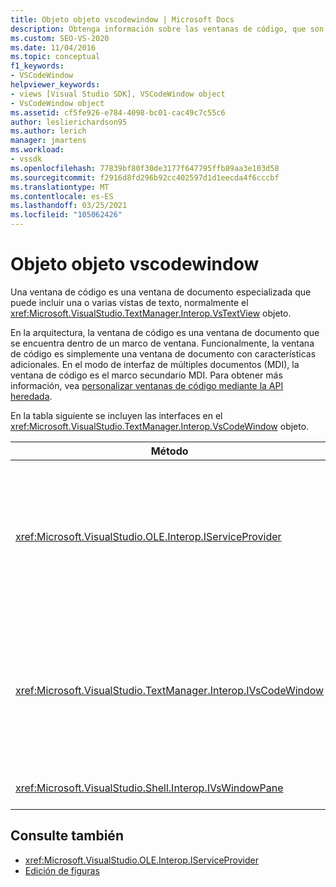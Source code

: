 ```yaml
---
title: Objeto objeto vscodewindow | Microsoft Docs
description: Obtenga información sobre las ventanas de código, que son ventanas de documento especializadas que pueden incluir una o varias vistas de texto, normalmente el objeto objeto VsTextView.
ms.custom: SEO-VS-2020
ms.date: 11/04/2016
ms.topic: conceptual
f1_keywords:
- VSCodeWindow
helpviewer_keywords:
- views [Visual Studio SDK], VSCodeWindow object
- VsCodeWindow object
ms.assetid: cf5fe926-e784-4098-bc01-cac49c7c55c6
author: leslierichardson95
ms.author: lerich
manager: jmartens
ms.workload:
- vssdk
ms.openlocfilehash: 77839bf80f30de3177f647795ffb89aa3e103d58
ms.sourcegitcommit: f2916d8fd296b92cc402597d1d1eecda4f6cccbf
ms.translationtype: MT
ms.contentlocale: es-ES
ms.lasthandoff: 03/25/2021
ms.locfileid: "105062426"
---
```

# <a name="vscodewindow-object"></a>Objeto objeto vscodewindow
Una ventana de código es una ventana de documento especializada que puede incluir una o varias vistas de texto, normalmente el <xref:Microsoft.VisualStudio.TextManager.Interop.VsTextView> objeto.

 En la arquitectura, la ventana de código es una ventana de documento que se encuentra dentro de un marco de ventana. Funcionalmente, la ventana de código es simplemente una ventana de documento con características adicionales. En el modo de interfaz de múltiples documentos (MDI), la ventana de código es el marco secundario MDI. Para obtener más información, vea [personalizar ventanas de código mediante la API heredada](/previous-versions/visualstudio/visual-studio-2015/extensibility/customizing-code-windows-by-using-the-legacy-api?preserve-view=true&view=vs-2015).

 En la tabla siguiente se incluyen las interfaces en el <xref:Microsoft.VisualStudio.TextManager.Interop.VsCodeWindow> objeto.

|Método|Descripción|
|------------|-----------------|
|<xref:Microsoft.VisualStudio.OLE.Interop.IServiceProvider>|Proporciona un mecanismo de acceso genérico para ubicar un servicio que identifica un identificador único global (GUID).|
|<xref:Microsoft.VisualStudio.TextManager.Interop.IVsCodeWindow>|Representa un elemento secundario de la interfaz de múltiples documentos (MDI) que contiene una o varias vistas de código.|
|<xref:Microsoft.VisualStudio.Shell.Interop.IVsWindowPane>|Rellena un marco de ventana.|

## <a name="see-also"></a>Consulte también
- <xref:Microsoft.VisualStudio.OLE.Interop.IServiceProvider>
- [Edición de figuras](https://www.microsoft.com/download/details.aspx?id=55984)